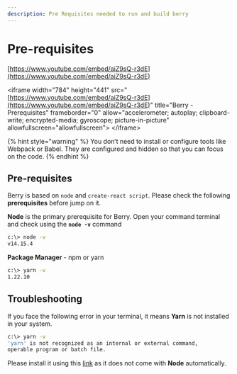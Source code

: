 ```yaml
---
description: Pre Requisites needed to run and build berry
---
```


# Pre-requisites

[https://www.youtube.com/embed/aiZ9sQ-r3dE](https://www.youtube.com/embed/aiZ9sQ-r3dE)

&lt;iframe width="784" height="441" src="[https://www.youtube.com/embed/aiZ9sQ-r3dE](https://www.youtube.com/embed/aiZ9sQ-r3dE)" title="Berry - Prerequisites" frameborder="0" allow="accelerometer; autoplay; clipboard-write; encrypted-media; gyroscope; picture-in-picture" allowfullscreen="allowfullscreen"&gt; &lt;/iframe&gt;

{% hint style="warning" %}
You don’t need to install or configure tools like Webpack or Babel. They are configured and hidden so that you can focus on the code.
{% endhint %}

## **Pre-requisites**

Berry is based on `node` and `create-react script`. Please check the following **prerequisites** before jump on it.

**Node** is the primary prerequisite for Berry. Open your command terminal and check using the **`node -v`** command

```bash
c:\> node -v
v14.15.4
```

**Package Manager** - npm or yarn

```bash
c:\> yarn -v
1.22.10
```

## **Troubleshooting**

If you face the following error in your terminal, it means **Yarn** is not installed in your system.

```bash
c:\> yarn -v
'yarn' is not recognized as an internal or external command,
operable program or batch file.
```

Please install it using this [link](https://yarnpkg.com/getting-started/install) as it does not come with **Node** automatically.

